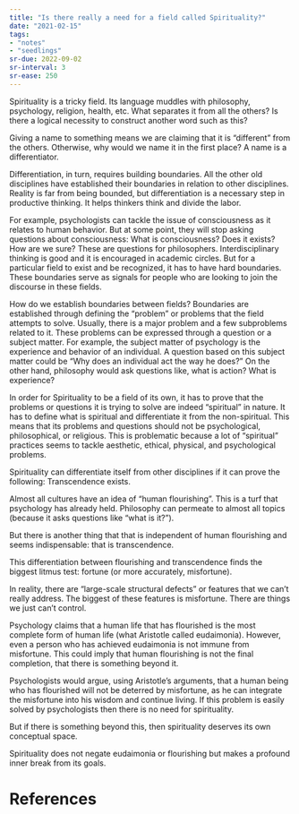 ```yaml
---
title: "Is there really a need for a field called Spirituality?"
date: "2021-02-15"
tags:
- "notes"
- "seedlings"
sr-due: 2022-09-02
sr-interval: 3
sr-ease: 250
---
```


Spirituality is a tricky field. Its language muddles with philosophy, psychology, religion, health, etc. What separates it from all the others? Is there a logical necessity to construct another word such as this?

Giving a name to something means we are claiming that it is “different” from the others. Otherwise, why would we name it in the first place? A name is a differentiator.

Differentiation, in turn, requires building boundaries. All the other old disciplines have established their boundaries in relation to other disciplines. Reality is far from being bounded, but differentiation is a necessary step in productive thinking. It helps thinkers think and divide the labor.

For example, psychologists can tackle the issue of consciousness as it relates to human behavior. But at some point, they will stop asking questions about consciousness: What is consciousness? Does it exists? How are we sure? These are questions for philosophers. Interdisciplinary thinking is good and it is encouraged in academic circles. But for a particular field to exist and be recognized, it has to have hard boundaries. These boundaries serve as signals for people who are looking to join the discourse in these fields.

How do we establish boundaries between fields? Boundaries are established through defining the “problem” or problems that the field attempts to solve. Usually, there is a major problem and a few subproblems related to it. These problems can be expressed through a question or a subject matter. For example, the subject matter of psychology is the experience and behavior of an individual. A question based on this subject matter could be “Why does an individual act the way he does?” On the other hand, philosophy would ask questions like, what is action? What is experience?

In order for Spirituality to be a field of its own, it has to prove that the problems or questions it is trying to solve are indeed “spiritual” in nature. It has to define what is spiritual and differentiate it from the non-spiritual. This means that its problems and questions should not be psychological, philosophical, or religious. This is problematic because a lot of “spiritual” practices seems to tackle aesthetic, ethical, physical, and psychological problems.

Spirituality can differentiate itself from other disciplines if it can prove the following: Transcendence exists.

Almost all cultures have an idea of “human flourishing”. This is a turf that psychology has already held. Philosophy can permeate to almost all topics (because it asks questions like “what is it?”).

But there is another thing that that is independent of human flourishing and seems indispensable: that is transcendence.

This differentiation between flourishing and transcendence finds the biggest litmus test: fortune (or more accurately, misfortune).

In reality, there are “large-scale structural defects” or features that we can’t really address. The biggest of these features is misfortune. There are things we just can’t control.

Psychology claims that a human life that has flourished is the most complete form of human life (what Aristotle called eudaimonia). However, even a person who has achieved eudaimonia is not immune from misfortune. This could imply that human flourishing is not the final completion, that there is something beyond it.

Psychologists would argue, using Aristotle’s arguments, that a human being who has flourished will not be deterred by misfortune, as he can integrate the misfortune into his wisdom and continue living. If this problem is easily solved by psychologists then there is no need for spirituality.

But if there is something beyond this, then spirituality deserves its own conceptual space.

Spirituality does not negate eudaimonia or flourishing but makes a profound inner break from its goals.

# References
